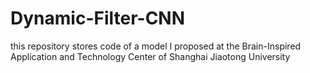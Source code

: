 # Dynamic-Filter-CNN
this repository stores code of a model I proposed at the Brain-Inspired Application and Technology Center of Shanghai Jiaotong University
